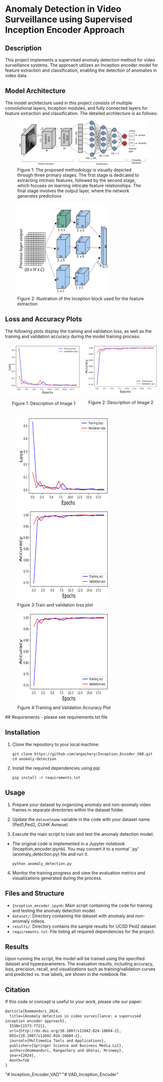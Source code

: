 # Anomaly Detection in Video Surveillance using Supervised Inception Encoder Approach

## Description
This project implements a supervised anomaly detection method for video surveillance systems. The approach utilizes an Inception encoder model for feature extraction and classification, enabling the detection of anomalies in video data.

## Model Architecture
The model architecture used in this project consists of multiple convolutional layers, Inception modules, and fully connected layers for feature extraction and classification. The detailed architecture is as follows:
<p align="center">
  <figure>
    <img src="Model.png" alt="Inception Block Diagram">
    <figcaption>Figure 1: The proposed methodology is visually depicted through three primary stages. The first stage is dedicated
to extracting intrinsic features, followed by the second stage, which focuses on learning intricate feature
relationships. The final stage involves the output layer, where the network generates predictions</figcaption>
  </figure>
</p>
<p align="center">
  <figure>
    <img src="inception_block.png" alt="Inception Block Diagram" width="300" height="300">
    <figcaption>Figure 2: Illustration of the Inception block used for the feature extraction</figcaption>
  </figure>
</p>

## Loss and Accuracy Plots
The following plots display the training and validation loss, as well as the training and validation accuracy during the model training process:
<!-- Display two images side by side with captions -->
<div style="display: flex;">
  <div style="flex: 50%; padding: 5px;">
    <img src="Loss_20.png" alt="Image 1" style="width: 100%;">
    <p style="text-align: center;">Figure 1: Description of Image 1</p>
  </div>
  <div style="flex: 50%; padding: 5px;">
    <img src="Accuracy_20.png" alt="Image 2" style="width: 100%;">
    <p style="text-align: center;">Figure 2: Description of Image 2</p>
  </div>
</div>




<p align="center">
  <figure>
    <img src="Loss_20.png" alt="loss" width="300" height="300">
     <img src="Accuracy_20.png" alt="loss" width="300" height="300">
    <figcaption>Figure 3:Train and validation loss plot </figcaption>
  </figure>
</p>
<p align="center">
  <figure>
    <img src="Accuracy_20.png" alt="loss" width="300" height="300">
    <figcaption>Figure 4:Training and Validation Accuracy Plot </figcaption>
  </figure>
</p>
## Requirements
- please see requirements.txt file

## Installation
1. Clone the repository to your local machine:
   ```
   git clone https://github.com/angachary/Inception_Encoder_VAD.git
   cd anomaly-detection
   ```

2. Install the required dependencies using pip:
   ```
   pip install -r requirements.txt
   ```

## Usage
1. Prepare your dataset by organizing anomaly and non-anomaly video frames in separate directories within the dataset folder.

2. Update the `datasetname` variable in the code with your dataset name.(Ped1,Ped2, CUHK Avneue)

3. Execute the main script to train and test the anomaly detection model:
- The original code is implemented in a Jupyter notebook (Inception_encoder.ipynb). You may convert it to a normal '.py' (anomaly_detection.py) file and run it.
   ```
   python anomaly_detection.py
   ```

4. Monitor the training progress and view the evaluation metrics and visualizations generated during the process.

## Files and Structure
- `Inception_encoder.ipynb`: Main script containing the code for training and testing the anomaly detection model.
- `dataset/`: Directory containing the dataset with anomaly and non-anomaly videos.
- `results/`: Directory contains the sample results for UCSD Ped2 dataset.
- `requirements.txt`: File listing all required dependencies for the project.

## Results
Upon running the script, the model will be trained using the specified dataset and hyperparameters. The evaluation results, including accuracy, loss, precision, recall, and visualizations such as training/validation curves and predicted vs. true labels, are shown in the notebook file.


## Citation
If this code or concept is useful to your work, please cite our paper:
```
@article{Kommanduri_2024,
  title={Anomaly detection in video surveillance: a supervised inception encoder approach},
  ISSN={1573-7721},
  url={http://dx.doi.org/10.1007/s11042-024-18604-2},
  DOI={10.1007/s11042-024-18604-2},
  journal={Multimedia Tools and Applications},
  publisher={Springer Science and Business Media LLC},
  author={Kommanduri, Rangachary and Ghorai, Mrinmoy},
  year={2024},
  month=feb
}
```





















"# Inception_Encoder_VAD" 
"# VAD_Inception_Encoder" 
